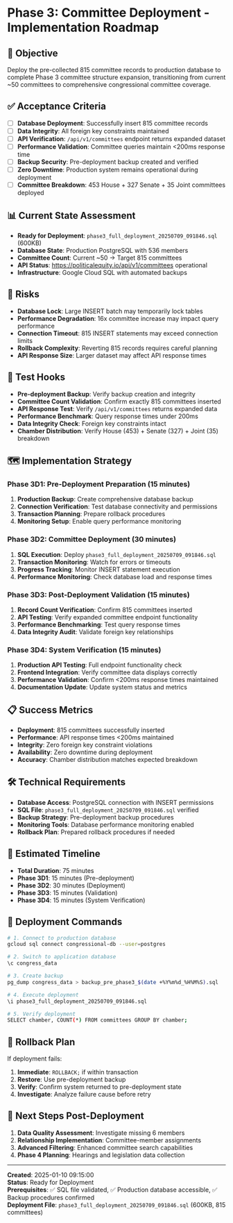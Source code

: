 # Phase 3: Committee Deployment - Implementation Roadmap

## 🎯 **Objective**
Deploy the pre-collected 815 committee records to production database to complete Phase 3 committee structure expansion, transitioning from current ~50 committees to comprehensive congressional committee coverage.

## ✅ **Acceptance Criteria**
- [ ] **Database Deployment**: Successfully insert 815 committee records
- [ ] **Data Integrity**: All foreign key constraints maintained
- [ ] **API Verification**: `/api/v1/committees` endpoint returns expanded dataset
- [ ] **Performance Validation**: Committee queries maintain <200ms response time
- [ ] **Backup Security**: Pre-deployment backup created and verified
- [ ] **Zero Downtime**: Production system remains operational during deployment
- [ ] **Committee Breakdown**: 453 House + 327 Senate + 35 Joint committees deployed

## 📊 **Current State Assessment**
- **Ready for Deployment**: `phase3_full_deployment_20250709_091846.sql` (600KB)
- **Database State**: Production PostgreSQL with 536 members
- **Committee Count**: Current ~50 → Target 815 committees
- **API Status**: https://politicalequity.io/api/v1/committees operational
- **Infrastructure**: Google Cloud SQL with automated backups

## 🚨 **Risks**
- **Database Lock**: Large INSERT batch may temporarily lock tables
- **Performance Degradation**: 16x committee increase may impact query performance
- **Connection Timeout**: 815 INSERT statements may exceed connection limits
- **Rollback Complexity**: Reverting 815 records requires careful planning
- **API Response Size**: Larger dataset may affect API response times

## 🔧 **Test Hooks**
- **Pre-deployment Backup**: Verify backup creation and integrity
- **Committee Count Validation**: Confirm exactly 815 committees inserted
- **API Response Test**: Verify `/api/v1/committees` returns expanded data
- **Performance Benchmark**: Query response times under 200ms
- **Data Integrity Check**: Foreign key constraints intact
- **Chamber Distribution**: Verify House (453) + Senate (327) + Joint (35) breakdown

## 🗺️ **Implementation Strategy**

### **Phase 3D1: Pre-Deployment Preparation (15 minutes)**
1. **Production Backup**: Create comprehensive database backup
2. **Connection Verification**: Test database connectivity and permissions
3. **Transaction Planning**: Prepare rollback procedures
4. **Monitoring Setup**: Enable query performance monitoring

### **Phase 3D2: Committee Deployment (30 minutes)**
1. **SQL Execution**: Deploy `phase3_full_deployment_20250709_091846.sql`
2. **Transaction Monitoring**: Watch for errors or timeouts
3. **Progress Tracking**: Monitor INSERT statement execution
4. **Performance Monitoring**: Check database load and response times

### **Phase 3D3: Post-Deployment Validation (15 minutes)**
1. **Record Count Verification**: Confirm 815 committees inserted
2. **API Testing**: Verify expanded committee endpoint functionality
3. **Performance Benchmarking**: Test query response times
4. **Data Integrity Audit**: Validate foreign key relationships

### **Phase 3D4: System Verification (15 minutes)**
1. **Production API Testing**: Full endpoint functionality check
2. **Frontend Integration**: Verify committee data displays correctly
3. **Performance Validation**: Confirm <200ms response times maintained
4. **Documentation Update**: Update system status and metrics

## 📋 **Success Metrics**
- **Deployment**: 815 committees successfully inserted
- **Performance**: API response times <200ms maintained
- **Integrity**: Zero foreign key constraint violations
- **Availability**: Zero downtime during deployment
- **Accuracy**: Chamber distribution matches expected breakdown

## 🛠️ **Technical Requirements**
- **Database Access**: PostgreSQL connection with INSERT permissions
- **SQL File**: `phase3_full_deployment_20250709_091846.sql` verified
- **Backup Strategy**: Pre-deployment backup procedures
- **Monitoring Tools**: Database performance monitoring enabled
- **Rollback Plan**: Prepared rollback procedures if needed

## 📅 **Estimated Timeline**
- **Total Duration**: 75 minutes
- **Phase 3D1**: 15 minutes (Pre-deployment)
- **Phase 3D2**: 30 minutes (Deployment)
- **Phase 3D3**: 15 minutes (Validation)
- **Phase 3D4**: 15 minutes (System Verification)

## 🎯 **Deployment Commands**
```bash
# 1. Connect to production database
gcloud sql connect congressional-db --user=postgres

# 2. Switch to application database
\c congress_data

# 3. Create backup
pg_dump congress_data > backup_pre_phase3_$(date +%Y%m%d_%H%M%S).sql

# 4. Execute deployment
\i phase3_full_deployment_20250709_091846.sql

# 5. Verify deployment
SELECT chamber, COUNT(*) FROM committees GROUP BY chamber;
```

## 🔄 **Rollback Plan**
If deployment fails:
1. **Immediate**: `ROLLBACK;` if within transaction
2. **Restore**: Use pre-deployment backup
3. **Verify**: Confirm system returned to pre-deployment state
4. **Investigate**: Analyze failure cause before retry

## 🎯 **Next Steps Post-Deployment**
1. **Data Quality Assessment**: Investigate missing 6 members
2. **Relationship Implementation**: Committee-member assignments
3. **Advanced Filtering**: Enhanced committee search capabilities
4. **Phase 4 Planning**: Hearings and legislation data collection

---

**Created**: 2025-01-10 09:15:00  
**Status**: Ready for Deployment  
**Prerequisites**: ✅ SQL file validated, ✅ Production database accessible, ✅ Backup procedures confirmed  
**Deployment File**: `phase3_full_deployment_20250709_091846.sql` (600KB, 815 committees)